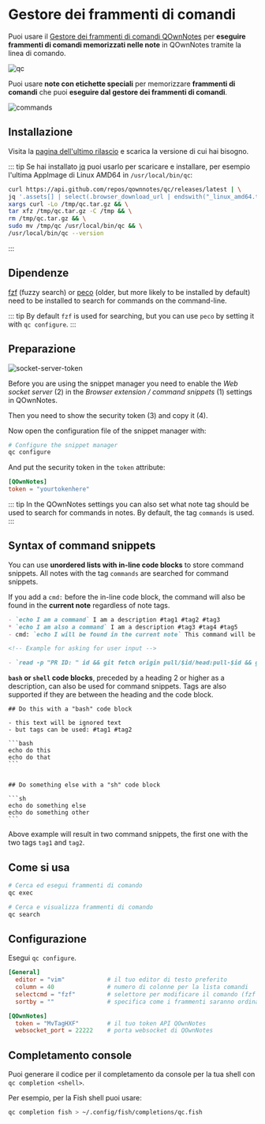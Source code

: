# Gestore dei frammenti di comandi

Puoi usare il [Gestore dei frammenti di comandi QOwnNotes](https://github.com/qownnotes/qc) per **eseguire frammenti di comandi memorizzati nelle note** in QOwnNotes tramite la linea di comando.

![qc](/img/qc.png)

Puoi usare **note con etichette speciali** per memorizzare **frammenti di comandi** che puoi **eseguire dal gestore dei frammenti di comandi**.

![commands](/img/commands.png)

## Installazione

Visita la [pagina dell'ultimo rilascio](https://github.com/qownnotes/qc/releases/latest) e scarica la versione di cui hai bisogno.

::: tip
Se hai installato [jq](https://stedolan.github.io/jq) puoi usarlo per scaricare e installare, per esempio l'ultima AppImage di Linux AMD64 in `/usr/local/bin/qc`:

```bash
curl https://api.github.com/repos/qownnotes/qc/releases/latest | \
jq '.assets[] | select(.browser_download_url | endswith("_linux_amd64.tar.gz")) | .browser_download_url' | \
xargs curl -Lo /tmp/qc.tar.gz && \
tar xfz /tmp/qc.tar.gz -C /tmp && \
rm /tmp/qc.tar.gz && \
sudo mv /tmp/qc /usr/local/bin/qc && \
/usr/local/bin/qc --version
```
:::

## Dipendenze

[fzf](https://github.com/junegunn/fzf) (fuzzy search) or [peco](https://github.com/peco/peco) (older, but more likely to be installed by default) need to be installed to search for commands on the command-line.

::: tip
By default `fzf` is used for searching, but you can use `peco` by setting it with `qc configure`.
:::

## Preparazione

![socket-server-token](/img/socket-server-token.png)

Before you are using the snippet manager you need to enable the *Web socket server* (2) in the *Browser extension / command snippets* (1) settings in QOwnNotes.

Then you need to show the security token (3) and copy it (4).

Now open the configuration file of the snippet manager with:

```bash
# Configure the snippet manager
qc configure
```

And put the security token in the `token` attribute:

```toml
[QOwnNotes]
token = "yourtokenhere"
```

::: tip
In the QOwnNotes settings you can also set what note tag should be used to search for commands in notes. By default, the tag `commands` is used.
:::

## Syntax of command snippets

You can use **unordered lists with in-line code blocks** to store command snippets. All notes with the tag `commands` are searched for command snippets.

If you add a `cmd:` before the in-line code block, the command will also be found in the **current note** regardless of note tags.

```markdown
- `echo I am a command` I am a description #tag1 #tag2 #tag3
* `echo I am also a command` I am a description #tag3 #tag4 #tag5
- cmd: `echo I will be found in the current note` This command will be found in the current note regardless of note tags

<!-- Example for asking for user input -->

- `read -p "PR ID: " id && git fetch origin pull/$id/head:pull-$id && git checkout pull-$id` Ask for pull request ID and checkout pull request
```

**`bash` or `shell` code blocks**, preceded by a heading 2 or higher as a description, can also be used for command snippets. Tags are also supported if they are between the heading and the code block.

    ## Do this with a "bash" code block

    - this text will be ignored text
    - but tags can be used: #tag1 #tag2

    ```bash
    echo do this
    echo do that
    ```


    ## Do something else with a "sh" code block

    ```sh
    echo do something else
    echo do something other
    ```

Above example will result in two command snippets, the first one with the two tags `tag1` and `tag2`.

## Come si usa

```bash
# Cerca ed esegui frammenti di comando
qc exec
```

```bash
# Cerca e visualizza frammenti di comando
qc search
```

## Configurazione

Esegui `qc configure`.

```toml
[General]
  editor = "vim"            # il tuo editor di testo preferito
  column = 40               # numero di colonne per la lista comandi
  selectcmd = "fzf"         # selettore per modificare il comando (fzf o peco)
  sortby = ""               # specifica come i frammenti saranno ordinati (recency (predefinito), -recency, description, -description, command, -command, output, -output)

[QOwnNotes]
  token = "MvTagHXF"        # il tuo token API QOwnNotes
  websocket_port = 22222    # porta websocket di QOwnNotes
```

## Completamento console

Puoi generare il codice per il completamento da console per la tua shell con `qc completion <shell>`.

Per esempio, per la Fish shell puoi usare:

```bash
qc completion fish > ~/.config/fish/completions/qc.fish
```
